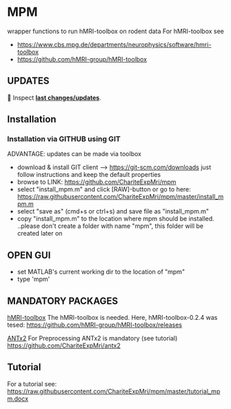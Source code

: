 
# MPM
wrapper functions to run hMRI-toolbox on rodent data
For hMRI-toolbox see 
- https://www.cbs.mpg.de/departments/neurophysics/software/hmri-toolbox
- https://github.com/hMRI-group/hMRI-toolbox

## UPDATES ##
&#x1F535; Inspect [**last changes/updates**](mpmver.md).<br>

## Installation ##
### Installation via GITHUB using GIT
ADVANTAGE: updates can be made via toolbox         
- download & install GIT client --> https://git-scm.com/downloads
    just follow instructions and keep the default properties
- browse to LINK: https://github.com/ChariteExpMri/mpm
- select "install_mpm.m" and click [RAW]-button 
  or go to here: https://raw.githubusercontent.com/ChariteExpMri/mpm/master/install_mpm.m
- select "save as" (cmd+s or ctrl+s) and save file as "install_mpm.m"
- copy "install_mpm.m" to the location where mpm should be installed.
  ..please don't create a folder with name "mpm", this folder will be created later on
## OPEN GUI ##
- set MATLAB's current working dir to the location of "mpm" 
- type 'mpm'

## MANDATORY PACKAGES ##
<ins>hMRI-toolbox</ins>
The hMRI-toolbox is needed.  Here, hMRI-toolbox-0.2.4 was tesed: 
https://github.com/hMRI-group/hMRI-toolbox/releases

<ins>ANTx2</ins>
For Preprocessing ANTx2 is mandatory (see tutorial)
https://github.com/ChariteExpMri/antx2

## Tutorial ##
For a tutorial see: 
https://raw.githubusercontent.com/ChariteExpMri/mpm/master/tutorial_mpm.docx






